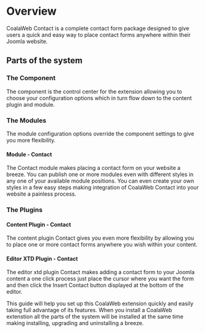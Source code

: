 Overview
========
CoalaWeb Contact is a complete contact form package designed to give
users a quick and easy way to place contact forms anywhere within their
Joomla website.

## Parts of the system

### The Component

The component is the control center for the extension allowing you to
choose your configuration options which in turn flow down to the content
plugin and module.

### The Modules

<span class="tip" markdown="1">The module configuration options override the component settings to give
you more flexibility.</span>

#### Module - Contact

The Contact module makes placing a contact form on your website a
breeze. You can publish one or more modules even with different styles
in any one of your available module positions. You can even create your
own styles in a few easy steps making integration of CoalaWeb Contact
into your website a painless process.

### The Plugins

#### Content Plugin - Contact

The content plugin Contact gives you even more flexibility by allowing
you to place one or more contact forms anywhere you wish within your
content.

#### Editor XTD Plugin - Contact

The editor xtd plugin Contact makes adding a contact form to your Joomla
content a one click process just place the cursor where you want the
form and then click the Insert Contact button displayed at the bottom of
the editor.

<span class="tip" markdown="1">This guide will help you set up this CoalaWeb extension quickly and
easily taking full advantage of its features.</span>
<span class="tip" markdown="1">When you install a CoalaWeb extenstion all the parts of the system will be installed at the same time making installing, upgrading and uninstalling a breeze.</span>
